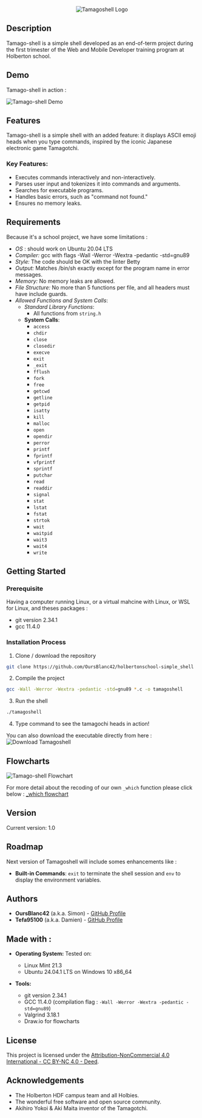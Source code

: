 <p align="center">
  <img src="docs/images/tamagoshell.png" alt="Tamagoshell Logo">
</p>


## Description
Tamago-shell is a simple shell developed as an end-of-term project during the first trimester of the Web and Mobile Developer training program at Holberton school.


## Demo
Tamago-shell in action :

![Tamago-shell Demo](docs/images/demo.gif)


## Features
Tamago-shell is a simple shell with an added feature: it displays ASCII emoji heads when you type commands, inspired by the iconic Japanese electronic game Tamagotchi.

### Key Features:
- Executes commands interactively and non-interactively.
- Parses user input and tokenizes it into commands and arguments.
- Searches for executable programs.
- Handles basic errors, such as "command not found."
- Ensures no memory leaks.

## Requirements
Because it's a school project, we have some limitations :
- *OS* : should work on Ubuntu 20.04 LTS
- *Compiler:* gcc with flags -Wall -Werror -Wextra -pedantic -std=gnu89
- *Style:* The code should be OK with the linter Betty
- *Output:* Matches /bin/sh exactly except for the program name in error messages.
- *Memory:* No memory leaks are allowed.
- *File Structure:* No more than 5 functions per file, and all headers must have include guards.
- *Allowed Functions and System Calls*:
    - *Standard Library Functions*:
        - All functions from `string.h`
    - **System Calls**:
        - `access`
        - `chdir`
        - `close`
        - `closedir`
        - `execve`
        - `exit`
        - `_exit`
        - `fflush`
        - `fork`
        - `free`
        - `getcwd`
        - `getline`
        - `getpid`
        - `isatty`
        - `kill`
        - `malloc`
        - `open`
        - `opendir`
        - `perror`
        - `printf`
        - `fprintf`
        - `vfprintf`
        - `sprintf`
        - `putchar`
        - `read`
        - `readdir`
        - `signal`
        - `stat`
        - `lstat`
        - `fstat`
        - `strtok`
        - `wait`
        - `waitpid`
        - `wait3`
        - `wait4`
        - `write`



## Getting Started

### Prerequisite
Having a computer running Linux, or a virtual mahcine with Linux, or WSL for Linux, and theses packages :
- git version 2.34.1
- gcc 11.4.0

### Installation Process
 1. Clone / download the repository
```bash
git clone https://github.com/OursBlanc42/holbertonschool-simple_shell
```
 2. Compile the project
```bash
gcc -Wall -Werror -Wextra -pedantic -std=gnu89 *.c -o tamagoshell
```
3. Run the shell
```bash
./tamagoshell
```
4. Type command to see the tamagochi heads in action!

You can also download the executable directly from here : 
![Download Tamagoshell](https://github.com/OursBlanc42/holbertonschool-simple_shell/raw/main/tamagoshell)



## Flowcharts
![Tamago-shell Flowchart](docs/flowcharts/tamagoshell.jpg)

For more detail about the recoding of our own `_which` function please click below :
[_which flowchart](https://github.com/OursBlanc42/holbertonschool-simple_shell/blob/main/docs/flowcharts/_which.jpg)



## Version
Current version: 1.0


## Roadmap
Next version of Tamagoshell will include somes enhancements like :
- **Built-in Commands**: `exit` to terminate the shell session and `env` to display the environment variables.


## Authors
- **OursBlanc42** (a.k.a. Simon) - [GitHub Profile](https://github.com/oursblanc42)
- **Tefa95100** (a.k.a. Damien) - [GitHub Profile](https://github.com/tefa95100)


## Made with :
- **Operating System:** Tested on:
    - Linux Mint 21.3
    - Ubuntu 24.04.1 LTS on Windows 10 x86_64 

- **Tools:** 
    - git version 2.34.1
    - GCC 11.4.0  (compilation flag : `-Wall -Werror -Wextra -pedantic -std=gnu89`)
    - Valgrind 3.18.1
    - Draw.io for flowcharts


## License
This project is licensed under the [Attribution-NonCommercial 4.0 International - CC BY-NC 4.0 - Deed](https://creativecommons.org/licenses/by-nc/4.0/).


## Acknowledgements
- The Holberton HDF campus team and all Holbies.
- The wonderful free software and open source community.
- Akihiro Yokoi & Aki Maita inventor of the Tamagotchi.




